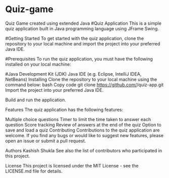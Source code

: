 # Quiz-game
Quiz Game created using extended Java
#Quiz Application
This is a simple quiz application built in Java programming language using JFrame Swing.

#Getting Started
To get started with the quiz application, clone the repository to your local machine and import the project into your preferred Java IDE.

#Prerequisites
To run the quiz application, you must have the following installed on your local machine:

#Java Development Kit (JDK)
Java IDE (e.g. Eclipse, IntelliJ IDEA, NetBeans)
Installing
Clone the repository to your local machine using the command below:
bash
Copy code
git clone https://github.com/<your-username>/quiz-app.git
Import the project into your preferred Java IDE.

Build and run the application.

Features
The quiz application has the following features:

Multiple choice questions
Timer to limit the time taken to answer each question
Score tracking
Review of answers at the end of the quiz
Option to save and load a quiz
Contributing
Contributions to the quiz application are welcome. If you find any bugs or would like to suggest new features, please open an issue or submit a pull request.

Authors
Kashish Shukla
See also the list of contributors who participated in this project.

License
This project is licensed under the MIT License - see the LICENSE.md file for details.
